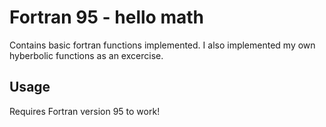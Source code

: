 # Fortran 95 - hello math

Contains basic fortran functions implemented. I also implemented my own hyberbolic functions as an excercise.

## Usage

Requires Fortran version 95 to work!